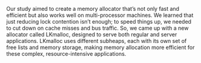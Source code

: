 Our study aimed to create a memory allocator that’s not only fast and efficient but also works well on multi-processor
machines. We learned that just reducing lock contention isn’t enough; to speed things up, we needed to cut down on cache
misses and bus traffic. So, we came up with a new allocator called LKmalloc, designed to serve both regular and server
applications. LKmalloc uses different subheaps, each with its own set of free lists and memory storage, making memory
allocation more efficient for these complex, resource-intensive applications.
